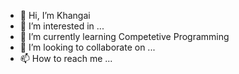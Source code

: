 - 👋 Hi, I’m Khangai
- 👀 I’m interested in ...
- 🌱 I’m currently learning Competetive Programming
- 💞️ I’m looking to collaborate on ...
- 📫 How to reach me ...

<!---
khangai11/khangai11 is a ✨ special ✨ repository because its `README.md` (this file) appears on your GitHub profile.
You can click the Preview link to take a look at your changes.
--->
